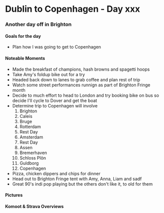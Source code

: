 # Dublin to Copenhagen - Day xxx

### Another day off in Brighton

#### Goals for the day

*   Plan how I was going to get to Copenhagen



#### Noteable Moments

*   Made the breakfast of champions, hash browns and spagetti hoops
*   Take Amy's foldup bike out for a try
*   Headed back down to lanes to grab coffee and plan rest of trip
*   Watch some street performances runnign as part of Brighton Fringe month
*   Decide to much effort to head to London and try booking bike on bus so decide I'll cycle to Dover and get the boat
*   Determine trip to Copenhagen will involve
    1.  Brighton
    2.  Caleis
    3.  Bruge
    4.  Rotterdam
    5.  Rest Day
    6.  Amsterdam
    7.  Rest Day
    8.  Assen
    9.  Bremerhaven
    10.  Schloss Plön
    11.  Guldborg
    12.  Copenhagen
*   Pizza, chicken dippers and chips for dinner
*   Head out to Brighton Fringe tent with Amy, Anna, Liam and sadf
*   Great 90's indi pop playing but the others don't like it, to old for them

#### Pictures

#### Komoot & Strava Overviews